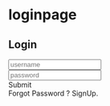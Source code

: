 # loginpage
<div>
    <div class="login_form_container">
        <div class="login_form">
        <h2>Login</h2>
        <div class="input_group">
            <i class="fa fa-user"></i>
            <input
            type="text"
            placeholder="username"
            class="input_text"
            autocomplete="off"
            />
            </div>
            <div class="input_group">
                <i class="fa fa-unlock-alt"></i>
                <input
                type="password"
                placeholder="password"
                class="input_text"
                autocomplete="off"
                />
                </div>
                <div class="button_group" id="login_button">
                    <a>Submit</a>
                <div>
                    <div class="fotter">
                        <a>Forgot Password ?</a>
                        <a>SignUp.</a>
                      </div>
                    </div>
                </div>
            <body>              
